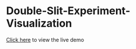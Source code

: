 # Double-Slit-Experiment-Visualization

[Click here](https://joonshakya.github.io/Double-Slit-Experiment-Visualization) to view the live demo